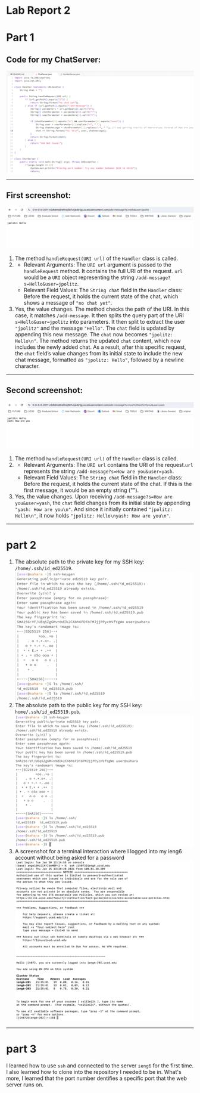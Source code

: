 # Lab Report 2
# Part 1
## Code for my ChatServer:
![Image](Lab2-3.png)

---
## First screenshot: 
![Image](Lab2-1.png)
1. The method `handleRequest(URI url)` of the `Handler` class is called.
2. - Relevant Arguments: The `URI url` argument is passed to the `handleRequest` method. It contains the full URI of the request. `url` would be a `URI` object representing the string `/add-message?s=Hello&user=jpolitz`.
   - Relevant Field Values: The `String chat` field in the `Handler` class: Before the request, it holds the current state of the chat, which shows a message of `"no chat yet"`.
3. Yes, the value changes. The method checks the path of the URI. In this case, it matches `/add-message`. It then splits the query part of the URI `s=Hello&user=jpolitz` into parameters. It then split to extract the user `"jpolitz"` and the message `"Hello"`. The `chat` field is updated by appending this new message. The `chat` now becomes `"jpolitz: Hello\n"`. The method returns the updated `chat` content, which now includes the newly added chat. As a result, after this specific request, the `chat` field’s value changes from its initial state to include the new chat message, formatted as `"jpolitz: Hello"`, followed by a newline character.

---
## Second screenshot: 
![Image](Lab2-2.png)
1. The method `handleRequest(URI url)` of the `Handler` class is called.
2. - Relevant Arguments: The `URI url` contains the URI of the request.`url` represents the string `/add-message?s=How are you&user=yash`.
   - Relevant Field Values: The `String chat` field in the `Handler` class: Before the request, it holds the current state of the chat. If this is the first message, it would be an empty string ("").
3. Yes, the value changes. Upon receiving `/add-message?s=How are you&user=yash`, the `chat` field changes from its initial state by appending `"yash: How are you\n"`. And since it initially contained `"jpolitz: Hello\n"`, it now holds `"jpolitz: Hello\nyash: How are you\n"`.

---
# part 2
1. The absolute path to the private key for my SSH key: `/home/.ssh/id_ed25519`.
![Image](Lab2-4.png)
2. The absolute path to the public key for my SSH key: `home/.ssh/id_ed25519.pub`.
![Image](Lab2-5.png)
3. A screenshot for a terminal interaction where I logged into my ieng6 account without being asked for a password
![Image](Lab2-6.png)
---
# part 3
I learned how to use `ssh` and connected to the server `ieng6` for the first time. I also learned how to clone into the repository I needed to be in. What's more, I learned that the port number dentifies a specific port that the web server runs on. 
